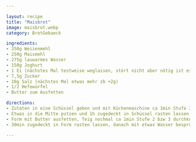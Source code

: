 ```yaml
---

layout: recipe
title: "Maisbrot"
image: maisbrot.webp
category: BrotGebaeck

ingredients:
- 350g Weizenmehl
- 250g Maismehl
- 275g lauwarmes Wasser
- 150g Joghurt
- 1 Ei (nächstes Mal testweise weglassen, stört nicht aber nötig ist es vmtl nicht)
- 7,5g Zucker
- 10g Salz (nächstes Mal etwas mehr zb +2g)
- 1/2 Hefewürfel
- Butter zum Ausfetten

directions:
- Zutaten in eine Schüssel geben und mit Küchenmaschine ca 1min Stufe 2, dann 4min Stufe 3 verkneten
- Etwas in die Mitte putzen und 1h zugedeckt in Schüssel rasten lassen
- Form mit Butter ausfetten, Teig nochmal ca 1min Stufe 2 bzw 3 durchkneten und in die Form putzen
- 30min zugedeckt in Form rasten lassen, danach mit etwas Wasser besprühen und bei 200°C Ober/Unterhitze im vorgeheizten Backrohr ca 31min backen

---
```

